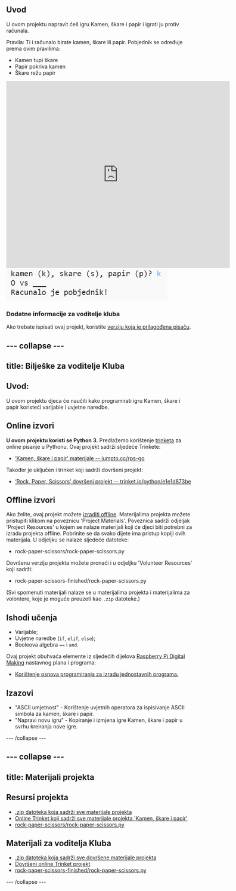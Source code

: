 ## Uvod

U ovom projektu napravit ćeš igru Kamen, škare i papir ​​i igrati ju protiv računala.

Pravila: Ti i računalo birate kamen, škare ili papir. Pobjednik se određuje prema ovim pravilima:

* Kamen tupi škare
* Papir pokriva kamen
* Škare režu papir

<div class="trinket">
  <iframe src="https://trinket.io/embed/python/e1e1d873be?outputOnly=true&start=result" width="600" height="500" frameborder="0" marginwidth="0" marginheight="0" allowfullscreen>
  </iframe>
  <img src="images/rps-final.png">
</div>

### Dodatne informacije za voditelje kluba

Ako trebate ispisati ovaj projekt, koristite [verziju koja je prilagođena pisaču](https://projects.raspberrypi.org/en/projects/rock-paper-scissors/print).

## \--- collapse \---

## title: Bilješke za voditelje Kluba

## Uvod:

U ovom projektu djeca će naučiti kako programirati igru Kamen, škare i papir koristeći varijable i uvjetne naredbe.

## Online izvori

**U ovom projektu koristi se Python 3.** Predlažemo korištenje [trinketa](https://trinket.io/) za online pisanje u Pythonu. Ovaj projekt sadrži sljedeće Trinkete:

* [‘Kamen, škare i papir' materijale -- jumpto.cc/rps-go](http://jumpto.cc/rps-go)

Također je uključen i trinket koji sadrži dovršeni projekt:

* [‘Rock, Paper, Scissors’ dovršeni projekt -- trinket.io/python/e1e1d873be](https://trinket.io/python/e1e1d873be)

## Offline izvori

Ako želite, ovaj projekt možete [izraditi offline](https://www.codeclubprojects.org/en-GB/resources/python-working-offline/). Materijalima projekta možete pristupiti klikom na poveznicu 'Project Materials'. Poveznica sadrži odjeljak 'Project Resources' u kojem se nalaze materijali koji će djeci biti potrebni za izradu projekta offline. Pobrinite se da svako dijete ima pristup kopiji ovih materijala. U odjeljku se nalaze sljedeće datoteke:

* rock-paper-scissors/rock-paper-scissors.py

Dovršenu verziju projekta možete pronaći i u odjeljku 'Volunteer Resources' koji sadrži:

* rock-paper-scissors-finished/rock-paper-scissors.py

(Svi spomenuti materijali nalaze se u materijalima projekta i materijalima za volontere, koje je moguće preuzeti kao `.zip` datoteke.)

## Ishodi učenja

* Varijable;
* Uvjetne naredbe (`if`, `elif`, `else`); 
* Booleova algebra `==` i `and`.

Ovaj projekt obuhvaća elemente iz sljedećih dijelova [Raspberry Pi Digital Making](http://rpf.io/curriculum) nastavnog plana i programa:

* [Korištenje osnova programiranja za izradu jednostavnih programa.](https://www.raspberrypi.org/curriculum/programming/creator)

## Izazovi

* "ASCII umjetnost" - Korištenje uvjetnih operatora za ispisivanje ASCII simbola za kamen, škare i papir. 
* "Napravi novu igru" - Kopiranje i izmjena igre Kamen, škare i papir u svrhu kreiranja nove igre. 

\--- /collapse \---

## \--- collapse \---

## title: Materijali projekta

## Resursi projekta

* [.zip datoteka koja sadrži sve materijale projekta](resources/rock-paper-scissors-project-resources.zip)
* [Online Trinket koji sadrži sve materijale projekta 'Kamen, škare i papir'](http://jumpto.cc/rps-go)
* [rock-paper-scissors/rock-paper-scissors.py](resources/rock-paper-scissors-rock-paper-scissors.py)

## Materijali za voditelja Kluba

* [.zip datoteka koja sadrži sve dovršene materijale projekta](resources/rock-paper-scissors-volunteer-resources.zip)
* [Dovršeni online Trinket projekt](https://trinket.io/python/e1e1d873be)
* [rock-paper-scissors-finished/rock-paper-scissors.py](resources/rock-paper-scissors-finished-rock-paper-scissors.py)

\--- /collapse \---